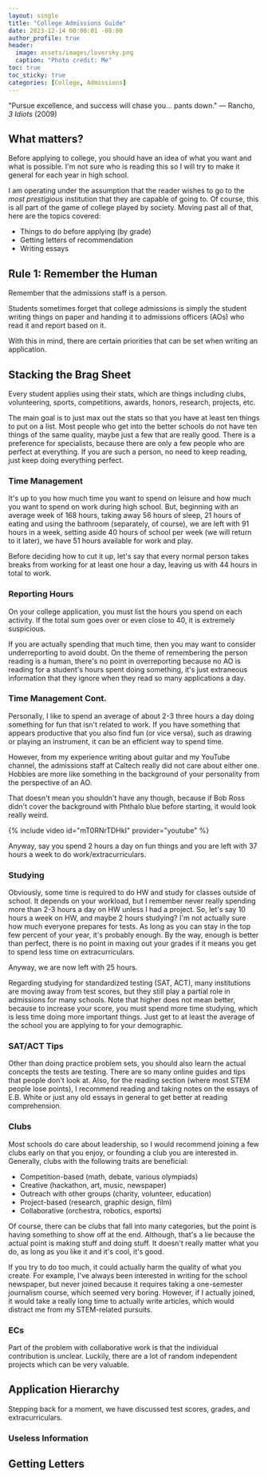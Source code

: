 ```yaml
---
layout: single
title: "College Admissions Guide"
date: 2023-12-14 00:00:01 -08:00
author_profile: true
header: 
  image: assets/images/loversky.png
  caption: "Photo credit: Me" 
toc: true
toc_sticky: true
categories: [College, Admissions]
---
```


"Pursue excellence, and success will chase you... pants down." — Rancho, *3 Idiots* (2009)

## What matters?
Before applying to college, you should have an idea of what you want and what is possible. I'm not sure who is reading this so I will try to make it general for each year in high school.

I am operating under the assumption that the reader wishes to go to the *most prestigious* institution that they are capable of going to. Of course, this is all part of the game of college played by society. Moving past all of that, here are the topics covered: 

- Things to do before applying (by grade)
- Getting letters of recommendation
- Writing essays

## Rule 1: Remember the Human
Remember that the admissions staff is a person. 

Students sometimes forget that college admissions is simply the student writing things on paper and handing it to admissions officers (AOs) who read it and report based on it. 

With this in mind, there are certain priorities that can be set when writing an application.

## Stacking the Brag Sheet
Every student applies using their stats, which are things including clubs, volunteering, sports, competitions, awards, honors, research, projects, etc. 

The main goal is to just max out the stats so that you have at least ten things to put on a list. Most people who get into the better schools do not have ten things of the same quality, maybe just a few that are really good. There is a preference for specialists, because there are only a few people who are perfect at everything. If you are such a person, no need to keep reading, just keep doing everything perfect. 

### Time Management
It's up to you how much time you want to spend on leisure and how much you want to spend on work during high school. But, beginning with an average week of 168 hours, taking away 56 hours of sleep, 21 hours of eating and using the bathroom (separately, of course), we are left with 91 hours in a week, setting aside 40 hours of school per week (we will return to it later), we have 51 hours available for work and play.

Before deciding how to cut it up, let's say that every normal person takes breaks from working for at least one hour a day, leaving us with 44 hours in total to work. 

### Reporting Hours
On your college application, you must list the hours you spend on each activity. If the total sum goes over or even close to 40, it is extremely suspicious. 

If you are actually spending that much time, then you may want to consider underreporting to avoid doubt. On the theme of remembering the person reading is a human, there's no point in overreporting because no AO is reading for a student's hours spent doing something, it's just extraneous information that they ignore when they read so many applications a day. 

### Time Management Cont.
Personally, I like to spend an average of about 2-3 three hours a day doing something for fun that isn't related to work. If you have something that appears productive that you also find fun (or vice versa), such as drawing or playing an instrument, it can be an efficient way to spend time. 

However, from my experience writing about guitar and my YouTube channel, the admissions staff at Caltech really did not care about either one. Hobbies are more like something in the background of your personality from the perspective of an AO. 

That doesn't mean you shouldn't have any though, because if Bob Ross didn't cover the background with Phthalo blue before starting, it would look really weird. 

{% include video id="mT0RNrTDHkI" provider="youtube" %}

Anyway, say you spend 2 hours a day on fun things and you are left with 37 hours a week to do work/extracurriculars. 

### Studying
Obviously, some time is required to do HW and study for classes outside of school. It depends on your workload, but I remember never really spending more than 2-3 hours a day on HW unless I had a project. So, let's say 10 hours a week on HW, and maybe 2 hours studying? I'm not actually sure how much everyone prepares for tests. As long as you can stay in the top few percent of your year, it's probably enough. By the way, enough is better than perfect, there is no point in maxing out your grades if it means you get to spend less time on extracurriculars. 

Anyway, we are now left with 25 hours. 

Regarding studying for standardized testing (SAT, ACT), many institutions are moving away from test scores, but they still play a partial role in admissions for many schools. Note that higher does not mean better, because to increase your score, you must spend more time studying, which is less time doing more important things. Just get to at least the average of the school you are applying to for your demographic. 

### SAT/ACT Tips
Other than doing practice problem sets, you should also learn the actual concepts the tests are testing. There are so many online guides and tips that people don't look at. Also, for the reading section (where most STEM people lose points), I recommend reading and taking notes on the essays of E.B. White or just any old essays in general to get better at reading comprehension. 

### Clubs
Most schools do care about leadership, so I would recommend joining a few clubs early on that you enjoy, or founding a club you are interested in. Generally, clubs with the following traits are beneficial:

- Competition-based (math, debate, various olympiads)
- Creative (hackathon, art, music, newspaper)
- Outreach with other groups (charity, volunteer, education)
- Project-based (research, graphic design, film)
- Collaborative (orchestra, robotics, esports)

Of course, there can be clubs that fall into many categories, but the point is having something to show off at the end. Although, that's a lie because the actual point is making stuff and doing stuff. It doesn't really matter what you do, as long as you like it and it's cool, it's good. 

If you try to do too much, it could actually harm the quality of what you create. For example, I've always been interested in writing for the school newspaper, but never joined because it requires taking a one-semester journalism course, which seemed very boring. However, if I actually joined, it would take a really long time to actually write articles, which would distract me from my STEM-related pursuits. 

### ECs
Part of the problem with collaborative work is that the individual contribution is unclear. Luckily, there are a lot of random independent projects which can be very valuable. 

## Application Hierarchy
Stepping back for a moment, we have discussed test scores, grades, and extracurriculars. 

### Useless Information


## Getting Letters